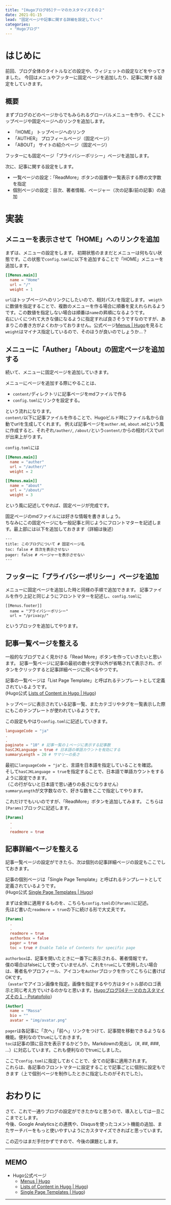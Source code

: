 ```yaml
---
title: "[Hugoブログ05]テーマのカスタマイズその２"
date: 2021-01-15
lead: "固定ページや記事に関する詳細を設定していく"
categories:
  - "Hugoブログ"
---
```


# はじめに
前回、ブログ全体のタイトルなどの設定や、ウィジェットの設定などをやってきました。
今回はメニュやフッターに固定ページを追加したり、記事に関する設定をしていきます。

## 概要
まずブログのどのページからでもみられるグローバルメニューを作り、そこにトップページや固定ページへのリンクを追加します。
- 「HOME」 トップページへのリンク
- 「AUTHER」 プロフィールページ（固定ページ）
- 「ABOUT」 サイトの紹介ページ（固定ページ）

フッターにも固定ページ「プライバシーポリシー」ページを追加します。

次に、記事に関する設定をします。
- 一覧ページの設定：「ReadMore」ボタンの設置や一覧表示する際の文字数を指定
- 個別ページの設定：目次、著者情報、ページャー（次の記事/前の記事）の追加


# 実装
## メニューを表示させて「HOME」へのリンクを追加
まずは、メニューの設定をします。
初期状態のままだとメニューは何もない状態です。この状態で`config.toml`に以下を追加することで「HOME」メニューを追加します。
```toml
[[Menus.main]]
  name = "Home"
  url = "/"
  weight = 1
```

`url`はトップページへのリンクにしたいので、相対パス`/`を指定します。
`weigth`に数値を指定することで、複数のメニューを作る場合に順番を変えれられるようです。この数値を指定しない場合は順番は`name`の昇順になるようです。  
右にいくにつれて大きな値になるように指定すれば良さそうですなのですが、あまりこの書き方がよくわかっておりません。公式ページ[Menus | Hugo](https://gohugo.io/content-management/menus/#readout)を見ると`weight`はマイナス指定しているので、そのほうが良いのでしょうか…？

## メニューに「Auther」「About」の固定ページを追加する
続いて、メニューに固定ページを追加していきます。

メニューにページを追加する際にやることは、
- `content/`ディレクトリに記事ページをmdファイルで作る
- `config.toml`にリンクを設定する。

という流れになります。  
`content/`以下に記事ファイルを作ることで、Hugoビルド時にファイル名から自動でurlを生成してくれます。
例えば記事ページを`auther.md`, `about.md`という風に作成すると、それぞれ`/auther/`, `/about/`という`content/`からの相対パスでurlが出来上がります。

`config.toml`には
```toml
[[Menus.main]]
  name = "auther"
  url = "/auther/"
  weight = 2

[[Menus.main]]
  name = "about"
  url = "/about/"
  weight = 3
```

という風に記述してやれば、固定ページが完成です。

固定ページのmdファイルには好きな情報を書きましょう。  
ちなみにこの固定ページにも一般記事と同じようにフロントマターを記述します。最上部には以下を追加しておきます（詳細は後述）
```
---
title: このブログについて # 固定ページ名
toc: false # 目次を表示させない
pager: false # ページャーを表示させない
---
```

## フッターに「プライバシーポリシー」ページを追加
メニューに固定ページを追加した時と同様の手順で追加できます。
記事ファイルを作り上記と同じようにフロントマターを記述し、`config.toml`に

```
[[Menus.footer]]
  name = "プライバシーポリシー"
  url = "/privacy/"
```

というブロックを追加してやります。


## 記事一覧ページを整える
一般的なブログでよく見かける「Read More」ボタンを作っていきたいと思います。
記事一覧ページに記事の最初の数十文字以外が省略されて表示され、ボタンをクリックすると記事詳細ページに飛べるやつです。

記事の一覧ページは「List Page Template」と呼ばれるテンプレートとして定義されているようです。  
(Hugo公式 [Lists of Content in Hugo | Hugo](https://gohugo.io/templates/lists/#readout))

トップページに表示されている記事一覧、またカテゴリやタグを一覧表示した際にもこのテンプレートが使われているようです。

この設定もやはり`config.toml`に記述していきます。  

```toml
languageCode = "ja"
.
.
paginate = "10" # 記事一覧の１ページに表示する記事数
hasCJKLanguage = true # 日本語の単語カウントを有効にする
summaryLength = 20 # サマリーの長さ
```

最初に`languageCode = "ja"`と、言語を日本語を指定していることを確認。  
そして`hasCJKLanguage = true`を指定することで、日本語で単語カウントをするように設定できます。  
（この行がないと日本語で思い通りの長さになりません）  
`summaryLength`が文字数なので、好きな数をここで指定してやります。

これだけでもいいのですが、「ReadMore」ボタンを追加してみます。
こちらは`[Params]`ブロックに記述します。

```toml
[Params]
  .
  .
  readmore = true
```

## 記事詳細ページを整える
記事一覧ページの設定ができたら、次は個別の記事詳細ページの設定もここでしておきます。

記事の個別ページは「Single Page Template」と呼ばれるテンプレートとして定義されているようです。  
(Hugo公式 [Single Page Templates | Hugo](https://gohugo.io/templates/single-page-templates/))

まずは全体に適用するものを、こちらも`config.toml`の`[Params]`に記述。  
先ほど書いた`readmore = true`の下に続ける形で大丈夫です。

```toml
[Params]
  .
  .
  readmore = true
  authorbox = false
  pager = true
  toc = true # Enable Table of Contents for specific page
```

`authorbox`は、記事を開いたときに一番下に表示される、著者情報です。  
僕の場合はfalseにして使っていませんが、これを`true`にして使用したい場合は、著者名やプロフィール、アイコンを`Author`ブロックを作ってこちらに書けばOKです。  
（`avatar`でアイコン画像を指定。画像を指定するやり方はタイトル部のロゴ表示と同じ考え方でいけるのかなと思います。[Hugoブログ04テーマのカスタマイズその１ - Potatofolio](https://massasquash.github.io/potatofolio/posts/hugo_blog04/#%E3%83%96%E3%83%AD%E3%82%B0%E3%81%AE%E5%9F%BA%E6%9C%AC%E6%83%85%E5%A0%B1)）

```toml
[Author]
  name = "Massa"
  bio = ""
  avatar = "img/avatar.png"
```

`pager`は各記事に「次へ」「前へ」リンクをつけて、記事間を移動できるようなる機能。便利なのでtrueにしておきます。  
`toc`は記事の頭に目次を表示するかどうか。Markdownの見出し（#, ##, ###, ...）に対応しています。これも便利なのでtrueにしました。

ここで`config.toml`に指定しておくことで、全ての記事に適用されます。  
これらは、各記事のフロントマターに設定することで記事ごとに個別に設定もできます（上で個別ページを制作したときに指定したのがそれでした）。


# おわりに
さて、これで一通りブログの設定ができたかなと思うので、導入としては一旦ここまでとします。  
今後、Google Analyticsとの連携や、Disqusを使ったコメント機能の追加、またサーチバーをもっと使いやすいようにカスタマイズできればと思っています。  

この辺りはまだ手付かずですので、今後の課題とします。

---
## MEMO
- Hugo公式ページ
  - [Menus | Hugo](https://gohugo.io/content-management/menus/#readout)
  - [Lists of Content in Hugo | Hugo](https://gohugo.io/templates/lists/#readout))
  - [Single Page Templates | Hugo](https://gohugo.io/templates/single-page-templates/))
---
